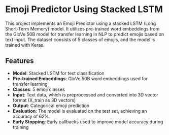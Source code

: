 # Emoji Predictor Using Stacked LSTM

This project implements an Emoji Predictor using a stacked LSTM (Long Short-Term Memory) model. It utilizes pre-trained word embeddings from the GloVe 50B model for transfer learning in NLP to predict emojis based on text input. The dataset consists of 5 classes of emojis, and the model is trained with Keras.

## Features
- **Model**: Stacked LSTM for text classification
- **Pre-trained Embeddings**: GloVe 50B word embeddings used for transfer learning
- **Classes**: 5 emoji classes
- **Input**: Text data, which is preprocessed and converted into 3D vector format (X_train as 3D vectors)
- **Output**: Categorical emoji prediction
- **Evaluation**: The model is evaluated on the test set, achieving an accuracy of 62%.
- **Early Stopping**: Early callbacks used to improve model accuracy during training

